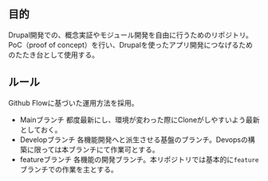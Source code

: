 ## 目的
Drupal開発での、概念実証やモジュール開発を自由に行うためのリポジトリ。
PoC（proof of concept）を行い、Drupalを使ったアプリ開発につなげるためのたたき台として使用する。

## ルール
Github Flowに基づいた運用方法を採用。
- Mainブランチ
都度最新にし、環境が変わった際にCloneがしやすいよう最新としておく。
- Developブランチ
各機能開発へと派生させる基盤のブランチ。Devopsの構築に限っては本ブランチにて作業可とする。
- featureブランチ
各機能の開発ブランチ。本リポジトリでは基本的に`feature`ブランチでの作業を主とする。
